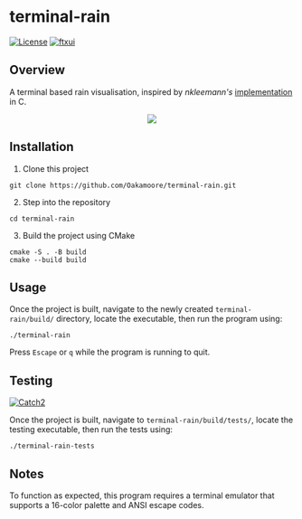 # terminal-rain

[![License](https://img.shields.io/badge/License-MIT-green)](https://github.com/Oakamoore/terminal-rain/blob/main/LICENSE) [![ftxui](https://img.shields.io/badge/FTXUI-5.0.0-orange)](https://github.com/ArthurSonzogni/FTXUI)

## Overview 

A terminal based rain visualisation, inspired by *nkleemann's* [implementation](https://github.com/nkleemann/ascii-rain) in C. 

<p align="center">
	<img src="https://github.com/user-attachments/assets/ff29d010-3487-4202-8ebf-b144b468fe8b">
</p>

## Installation

1. Clone this project

```shell
git clone https://github.com/Oakamoore/terminal-rain.git
```

2. Step into the repository

```shell
cd terminal-rain
```

3. Build the project using CMake

```shell
cmake -S . -B build
cmake --build build
```

## Usage 

Once the project is built, navigate to the newly created `terminal-rain/build/` directory, locate the executable, then run the program using:

```shell
./terminal-rain
```

Press `Escape` or `q` while the program is running to quit.

## Testing

[![Catch2](https://img.shields.io/badge/Catch2-3.6.0-orange)](https://github.com/catchorg/Catch2/tree/devel)

Once the project is built, navigate to `terminal-rain/build/tests/`, locate the testing executable, then run the tests using:

```shell
./terminal-rain-tests
```

## Notes

To function as expected, this program requires a terminal emulator that supports a 16-color palette and ANSI escape codes.
